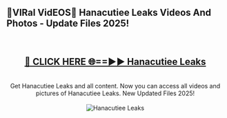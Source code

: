 <h2>🔴VIRal VidEOS🔴 Hanacutiee Leaks Videos And Photos - Update Files 2025!</h2>
<br>
<div align="center">
<h2><a href="https://virallinks.top/Hdb6NB" rel="nofollow">🔴 CLICK HERE 🌐==►► Hanacutiee Leaks</a></h2>
<br>
Get Hanacutiee Leaks and all content. Now you can access all videos and pictures of Hanacutiee Leaks. New Updated Files 2025!
<br>
<br>
<a href="https://virallinks.top/Hdb6NB" rel="nofollow" data-target="animated-image.originalLink"><img src="https://i.imgur.com/dJHk4Zq.gif)" alt="Hanacutiee Leaks" style="max-width: 100%; display: inline-block;" data-target="animated-image.originalImage"></a>
</div>
<br>
